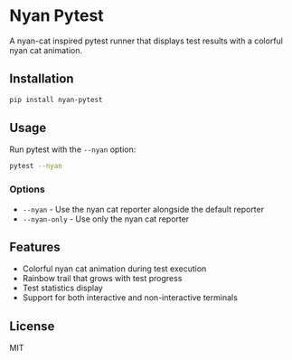 # Nyan Pytest

A nyan-cat inspired pytest runner that displays test results with a colorful nyan cat animation.

## Installation

```bash
pip install nyan-pytest
```

## Usage

Run pytest with the `--nyan` option:

```bash
pytest --nyan
```

### Options

- `--nyan` - Use the nyan cat reporter alongside the default reporter
- `--nyan-only` - Use only the nyan cat reporter

## Features

- Colorful nyan cat animation during test execution
- Rainbow trail that grows with test progress
- Test statistics display
- Support for both interactive and non-interactive terminals

## License

MIT